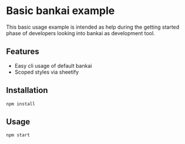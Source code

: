 # Basic bankai example

This basic usage example is intended as help during the getting started phase
of developers looking into bankai as development tool.

## Features

*  Easy cli usage of default bankai
*  Scoped styles via sheetify

## Installation

```shell
npm install
```

## Usage

```shell
npm start
```
